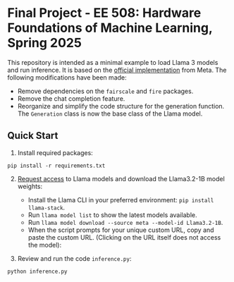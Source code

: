 # Final Project - EE 508: Hardware Foundations of Machine Learning, Spring 2025

This repository is intended as a minimal example to load Llama 3 models and run inference. It is based on the [official implementation](https://github.com/meta-llama/llama3) from Meta.
The following modifications have been made:

* Remove dependencies on the `fairscale` and `fire` packages.
* Remove the chat completion feature.
* Reorganize and simplify the code structure for the generation function. The `Generation` class is now the base class of the Llama model.
    

## Quick Start
1. Install required packages:

```
pip install -r requirements.txt
```

2. [Request access](https://www.llama.com/llama-downloads/) to Llama models and download the Llama3.2-1B model weights:
    * Install the Llama CLI in your preferred environment: `pip install llama-stack`.
    * Run `llama model list` to show the latest models available.
    * Run `llama model download --source meta --model-id Llama3.2-1B`.
    * When the script prompts for your unique custom URL, copy and paste the custom URL. (Clicking on the URL itself does not access the model):

3. Review and run the code `inference.py`:

```
python inference.py
```